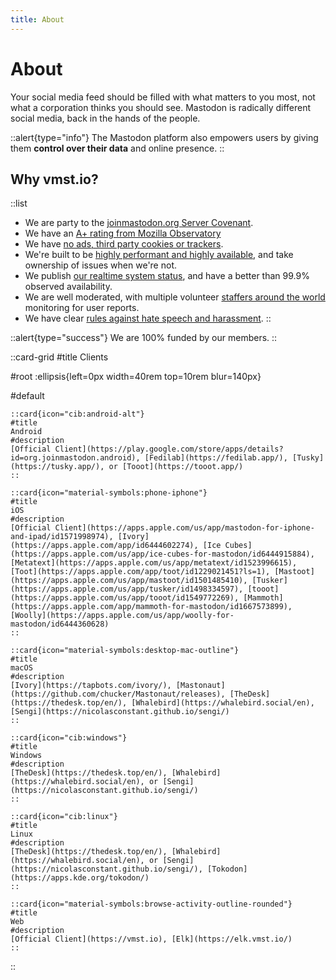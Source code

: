 ```yaml
---
title: About
---
```


# About

Your social media feed should be filled with what matters to you most, not what a corporation thinks you should see.
Mastodon is radically different social media, back in the hands of the people.

::alert{type="info"}
The Mastodon platform also empowers users by giving them **control over their data** and online presence.
::

## Why vmst.io?

  ::list
  - We are party to the [joinmastodon.org Server Covenant](https://joinmastodon.org/covenant).
  - We have an [A+ rating from Mozilla Observatory](https://observatory.mozilla.org/analyze/vmst.io) 
  - We have [no ads, third party cookies or trackers](https://themarkup.org/blacklight?url=vmst.io).
  - We're built to be [highly performant and highly available](/infrastructure), and take ownership of issues when we're not.
  - We publish [our realtime system status](https://status.vmst.io), and have a better than 99.9% observed availability.
  - We are well moderated, with multiple volunteer [staffers around the world](/about/staff) monitoring for user reports.
  - We have clear [rules against hate speech and harassment](/rules).
  ::

::alert{type="success"}
We are 100% funded by our members.
::

::card-grid
#title
Clients

#root
:ellipsis{left=0px width=40rem top=10rem blur=140px}

#default

    ::card{icon="cib:android-alt"}
    #title
    Android
    #description
    [Official Client](https://play.google.com/store/apps/details?id=org.joinmastodon.android), [Fedilab](https://fedilab.app/), [Tusky](https://tusky.app/), or [Tooot](https://tooot.app/)
    ::

    ::card{icon="material-symbols:phone-iphone"}
    #title
    iOS
    #description
    [Official Client](https://apps.apple.com/us/app/mastodon-for-iphone-and-ipad/id1571998974), [Ivory](https://apps.apple.com/app/id6444602274), [Ice Cubes](https://apps.apple.com/us/app/ice-cubes-for-mastodon/id6444915884), [Metatext](https://apps.apple.com/us/app/metatext/id1523996615), [Toot](https://apps.apple.com/app/toot/id1229021451?ls=1), [Mastoot](https://apps.apple.com/us/app/mastoot/id1501485410), [Tusker](https://apps.apple.com/us/app/tusker/id1498334597), [tooot](https://apps.apple.com/us/app/tooot/id1549772269), [Mammoth](https://apps.apple.com/app/mammoth-for-mastodon/id1667573899), [Woolly](https://apps.apple.com/us/app/woolly-for-mastodon/id6444360628)
    ::

    ::card{icon="material-symbols:desktop-mac-outline"}
    #title
    macOS
    #description
    [Ivory](https://tapbots.com/ivory/), [Mastonaut](https://github.com/chucker/Mastonaut/releases), [TheDesk](https://thedesk.top/en/), [Whalebird](https://whalebird.social/en), [Sengi](https://nicolasconstant.github.io/sengi/)
    ::

    ::card{icon="cib:windows"}
    #title
    Windows
    #description
    [TheDesk](https://thedesk.top/en/), [Whalebird](https://whalebird.social/en), or [Sengi](https://nicolasconstant.github.io/sengi/)
    ::

    ::card{icon="cib:linux"}
    #title
    Linux
    #description
    [TheDesk](https://thedesk.top/en/), [Whalebird](https://whalebird.social/en), or [Sengi](https://nicolasconstant.github.io/sengi/), [Tokodon](https://apps.kde.org/tokodon/)
    ::

    ::card{icon="material-symbols:browse-activity-outline-rounded"}
    #title
    Web
    #description
    [Official Client](https://vmst.io), [Elk](https://elk.vmst.io/)
    ::

::
